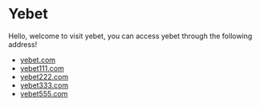 # Yebet

Hello, 
welcome to visit yebet, you can access yebet through the following address!

- [yebet.com](https://yebet.com)
- [yebet111.com](https://yebet111.com)
- [yebet222.com](https://yebet222.com)
- [yebet333.com](https://yebet333.com)
- [yebet555.com](https://yebet555.com)
